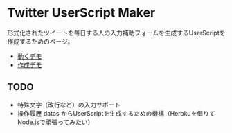 # Twitter UserScript Maker

形式化されたツイートを毎日する人の入力補助フォームを生成するUserScriptを作成するためのページ。

- [動くデモ](https://horyu.github.io/TwitterUserScriptMaker/demo.html)
- [作成デモ](https://horyu.github.io/TwitterUserScriptMaker/index.html)

## TODO

- 特殊文字（改行など）の入力サポート
- 操作履歴 datas からUserScriptを生成するための機構（Herokuを借りてNode.jsで頑張ってみたい）

